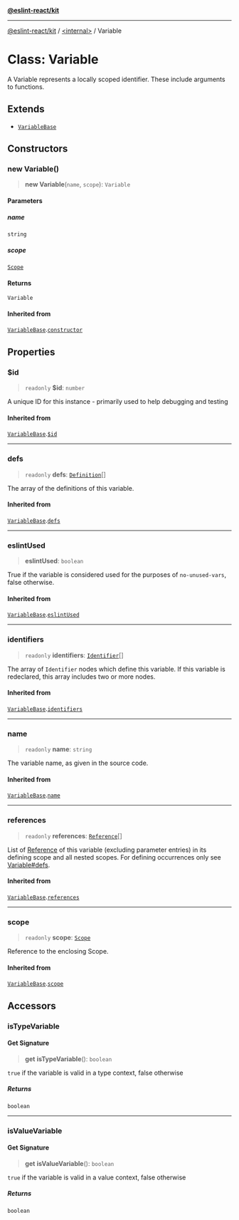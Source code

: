 [**@eslint-react/kit**](../../README.md)

***

[@eslint-react/kit](../../README.md) / [\<internal\>](../README.md) / Variable

# Class: Variable

A Variable represents a locally scoped identifier. These include arguments to functions.

## Extends

- [`VariableBase`](VariableBase.md)

## Constructors

### new Variable()

> **new Variable**(`name`, `scope`): `Variable`

#### Parameters

##### name

`string`

##### scope

[`Scope`](../type-aliases/Scope.md)

#### Returns

`Variable`

#### Inherited from

[`VariableBase`](VariableBase.md).[`constructor`](VariableBase.md#constructor)

## Properties

### $id

> `readonly` **$id**: `number`

A unique ID for this instance - primarily used to help debugging and testing

#### Inherited from

[`VariableBase`](VariableBase.md).[`$id`](VariableBase.md#id)

***

### defs

> `readonly` **defs**: [`Definition`](../type-aliases/Definition.md)[]

The array of the definitions of this variable.

#### Inherited from

[`VariableBase`](VariableBase.md).[`defs`](VariableBase.md#defs)

***

### eslintUsed

> **eslintUsed**: `boolean`

True if the variable is considered used for the purposes of `no-unused-vars`, false otherwise.

#### Inherited from

[`VariableBase`](VariableBase.md).[`eslintUsed`](VariableBase.md#eslintused)

***

### identifiers

> `readonly` **identifiers**: [`Identifier`](../interfaces/Identifier.md)[]

The array of `Identifier` nodes which define this variable.
If this variable is redeclared, this array includes two or more nodes.

#### Inherited from

[`VariableBase`](VariableBase.md).[`identifiers`](VariableBase.md#identifiers)

***

### name

> `readonly` **name**: `string`

The variable name, as given in the source code.

#### Inherited from

[`VariableBase`](VariableBase.md).[`name`](VariableBase.md#name)

***

### references

> `readonly` **references**: [`Reference`](Reference.md)[]

List of [Reference](Reference.md) of this variable (excluding parameter entries)  in its defining scope and all nested scopes.
For defining occurrences only see [Variable#defs](#defs).

#### Inherited from

[`VariableBase`](VariableBase.md).[`references`](VariableBase.md#references)

***

### scope

> `readonly` **scope**: [`Scope`](../type-aliases/Scope.md)

Reference to the enclosing Scope.

#### Inherited from

[`VariableBase`](VariableBase.md).[`scope`](VariableBase.md#scope)

## Accessors

### isTypeVariable

#### Get Signature

> **get** **isTypeVariable**(): `boolean`

`true` if the variable is valid in a type context, false otherwise

##### Returns

`boolean`

***

### isValueVariable

#### Get Signature

> **get** **isValueVariable**(): `boolean`

`true` if the variable is valid in a value context, false otherwise

##### Returns

`boolean`
